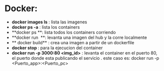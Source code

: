 # Docker:

-  **docker images ls** : lista las imagenes
-  **docker ps -a** : lista los containers 
-  **docker ps **: lista todos los containers corriendo
-  **docker run <image> **: levanta una imagen del hub y la corre localmente 
- ** docker build** : crea una imagen a partir de un dockerfile
-  **docker stop <nombre-proceso>**: para la ejecucion del container
-  **docker run -p 3000:80 <img_id>** : levanta el container en el puerto 80, el puerto donde esta publicando el servicio .
este caso es: docker run -p <Puerto_app>:<Puerto_pc>
